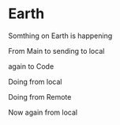 # Earth

Somthing on Earth is happening

From Main to sending to local

again to Code

Doing from local

Doing from Remote

Now again from local
